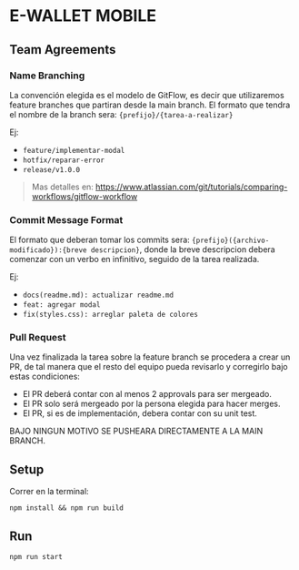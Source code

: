 # E-WALLET MOBILE

## Team Agreements

### Name Branching

La convención elegida es el modelo de GitFlow, es decir que utilizaremos feature branches que partiran desde la main branch.
El formato que tendra el nombre de la branch sera: `{prefijo}/{tarea-a-realizar}`

Ej:

- `feature/implementar-modal`
- `hotfix/reparar-error`
- `release/v1.0.0`

> Mas detalles en: https://www.atlassian.com/git/tutorials/comparing-workflows/gitflow-workflow

### Commit Message Format

El formato que deberan tomar los commits sera: `{prefijo}({archivo-modificado}):{breve descripcion}`, donde la breve descripcion debera comenzar con un verbo en infinitivo, seguido de la tarea realizada.

Ej:

- `docs(readme.md): actualizar readme.md`
- `feat: agregar modal`
- `fix(styles.css): arreglar paleta de colores`

### Pull Request

Una vez finalizada la tarea sobre la feature branch se procedera a crear un PR, de tal manera que el resto del equipo pueda revisarlo y corregirlo bajo estas condiciones:

- El PR deberá contar con al menos 2 approvals para ser mergeado.
- El PR solo será mergeado por la persona elegida para hacer merges.
- El PR, si es de implementación, debera contar con su unit test.

BAJO NINGUN MOTIVO SE PUSHEARA DIRECTAMENTE A LA MAIN BRANCH.

## Setup

Correr en la terminal:

```
npm install && npm run build
```

## Run

```
npm run start
```
